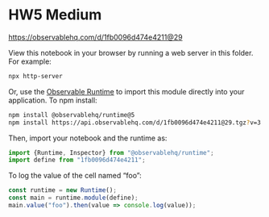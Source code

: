 # HW5 Medium

https://observablehq.com/d/1fb0096d474e4211@29

View this notebook in your browser by running a web server in this folder. For
example:

~~~sh
npx http-server
~~~

Or, use the [Observable Runtime](https://github.com/observablehq/runtime) to
import this module directly into your application. To npm install:

~~~sh
npm install @observablehq/runtime@5
npm install https://api.observablehq.com/d/1fb0096d474e4211@29.tgz?v=3
~~~

Then, import your notebook and the runtime as:

~~~js
import {Runtime, Inspector} from "@observablehq/runtime";
import define from "1fb0096d474e4211";
~~~

To log the value of the cell named “foo”:

~~~js
const runtime = new Runtime();
const main = runtime.module(define);
main.value("foo").then(value => console.log(value));
~~~
